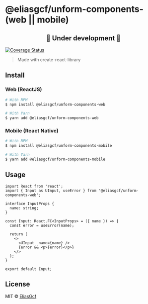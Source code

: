 # @eliasgcf/unform-components-(web || mobile)

<h2 align="center">🚧 Under development 🚧</h2>

<a href='https://coveralls.io/github/EliasGcf/unform-components'><img src='https://coveralls.io/repos/github/EliasGcf/unform-components/badge.svg' alt='Coverage Status' /></a>

> Made with create-react-library

## Install

### Web (ReactJS)

```bash
# With NPM
$ npm install @eliasgcf/unform-components-web

# With Yarn
$ yarn add @eliasgcf/unform-components-web
```

### Mobile (React Native)

```bash
# With NPM
$ npm install @eliasgcf/unform-components-mobile

# With Yarn
$ yarn add @eliasgcf/unform-components-mobile
```

## Usage

```tsx
import React from 'react';
import { Input as UInput, useError } from '@eliasgcf/unform-components-web';

interface InputProps {
  name: string;
}

const Input: React.FC<InputProps> = ({ name }) => {
  const error = useError(name);

  return (
    <>
      <UInput  name={name} />
      {error && <p>{error}</p>}
    </>
  );
}

export default Input;
```

## License

MIT © [EliasGcf](https://github.com/EliasGcf)
